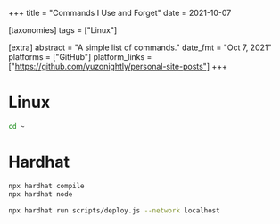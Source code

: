 +++
title = "Commands I Use and Forget"
date = 2021-10-07

[taxonomies]
tags = ["Linux"]

[extra]
abstract = "A simple list of commands."
date_fmt = "Oct 7, 2021"
platforms = ["GitHub"]
platform_links = ["https://github.com/yuzonightly/personal-site-posts"]
+++

# Linux

```bash
cd ~
```

# Hardhat

```bash
npx hardhat compile
npx hardhat node
```

```bash
npx hardhat run scripts/deploy.js --network localhost
```
